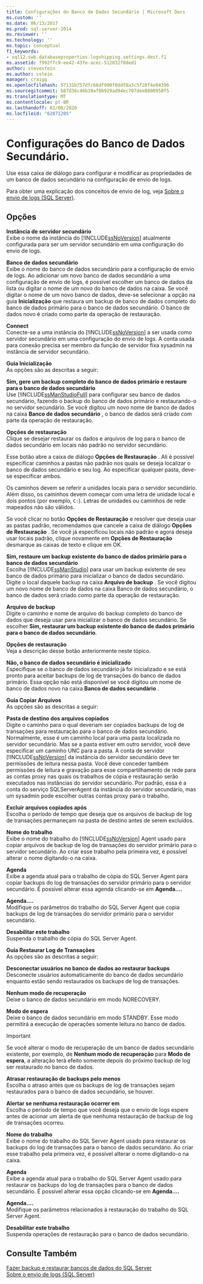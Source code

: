 ```yaml
---
title: Configurações do Banco de Dados Secundário | Microsoft Docs
ms.custom: ''
ms.date: 06/13/2017
ms.prod: sql-server-2014
ms.reviewer: ''
ms.technology: ''
ms.topic: conceptual
f1_keywords:
- sql12.swb.databaseproperties.logshipping.settings.dest.f1
ms.assetid: f992ffc9-ee42-43fe-acec-512032f0ded1
author: stevestein
ms.author: sstein
manager: craigg
ms.openlocfilehash: 57131b757dfc66df990f0ddf8a3c5f28f4e04396
ms.sourcegitcommit: b87d36c46b39af8b929ad94ec707dee8800950f5
ms.translationtype: MT
ms.contentlocale: pt-BR
ms.lasthandoff: 02/08/2020
ms.locfileid: "62871205"
---
```

# <a name="secondary-database-settings"></a>Configurações do Banco de Dados Secundário.
  Use essa caixa de diálogo para configurar e modificar as propriedades de um banco de dados secundário na configuração de envio de logs.  
  
 Para obter uma explicação dos conceitos de envio de log, veja [Sobre o envio de logs &#40;SQL Server&#41;](../../database-engine/log-shipping/about-log-shipping-sql-server.md).  
  
## <a name="options"></a>Opções  
 **Instância de servidor secundário**  
 Exibe o nome da instância do [!INCLUDE[ssNoVersion](../../includes/ssnoversion-md.md)] atualmente configurada para ser um servidor secundário em uma configuração do envio de logs.  
  
 **Banco de dados secundário**  
 Exibe o nome do banco de dados secundário para a configuração de envio de logs. Ao adicionar um novo banco de dados secundário a uma configuração de envio de logs, é possível escolher um banco de dados da lista ou digitar o nome de um novo do banco de dados na caixa. Se você digitar o nome de um novo banco de dados, deve-se selecionar a opção na guia **Inicialização** que restaura um backup de banco de dados completo do banco de dados primário para o banco de dados secundário. O banco de dados novo é criado como parte da operação de restauração.  
  
 **Connect**  
 Conecte-se a uma instância do [!INCLUDE[ssNoVersion](../../includes/ssnoversion-md.md)] a ser usada como servidor secundário em uma configuração do envio de logs. A conta usada para conexão precisa ser membro da função de servidor fixa sysadmin na instância de servidor secundário.  
  
 **Guia Inicialização**  
 As opções são as descritas a seguir:  
  
 **Sim, gere um backup completo do banco de dados primário e restaure para o banco de dados secundário**  
 Use [!INCLUDE[ssManStudioFull](../../includes/ssmanstudiofull-md.md)] para configurar seu banco de dados secundário, fazendo o backup do banco de dados primário e restaurando-o no servidor secundário. Se você digitou um novo nome de banco de dados na caixa **Banco de dados secundário** , o banco de dados será criado com parte da operação de restauração.  
  
 **Opções de restauração**  
 Clique se desejar restaurar os dados e arquivos de log para o banco de dados secundário em locais não padrão no servidor secundário.  
  
 Esse botão abre a caixa de diálogo **Opções de Restauração** . Ali é possível especificar caminhos a pastas não padrão nos quais se deseja localizar o banco de dados secundário e seu log. Ao especificar qualquer pasta, deve-se especificar ambos.  
  
 Os caminhos devem se referir a unidades locais para o servidor secundário. Além disso, os caminhos devem começar com uma letra de unidade local e dois pontos (por exemplo, `C:`). Letras de unidades ou caminhos de rede mapeados não são válidos.  
  
 Se você clicar no botão **Opções de Restauração** e resolver que deseja usar as pastas padrão, recomendamos que cancele a caixa de diálogo **Opções de Restauração** . Se você já especificou locais não padrão e agora deseja usar locais padrão, clique novamente em **Opções de Restauração** desmarque as caixas de texto e clique em OK.  
  
 **Sim, restaure um backup existente do banco de dados primário para o banco de dados secundário**  
 Escolha [!INCLUDE[ssManStudio](../../includes/ssmanstudio-md.md)] para usar um backup existente de seu banco de dados primário para inicializar o banco de dados secundário. Digite o local daquele backup na caixa **Arquivo de backup** . Se você digitou um novo nome de banco de dados na caixa Banco de dados secundário, o banco de dados será criado como parte da operação de restauração.  
  
 **Arquivo de backup**  
 Digite o caminho e nome de arquivo do backup completo do banco de dados que deseja usar para inicializar o banco de dados secundário. Se escolher **Sim, restaurar um backup existente do banco de dados primário para o banco de dados secundário**.  
  
 **Opções de restauração**  
 Veja a descrição desse botão anteriormente neste tópico.  
  
 **Não, o banco de dados secundário é inicializado**  
 Especifique se o banco de dados secundário já foi inicializado e se está pronto para aceitar backups de log de transações do banco de dados primário. Essa opção não está disponível se você digitou um nome de banco de dados novo na caixa **Banco de dados secundário** .  
  
 **Guia Copiar Arquivos**  
 As opções são as descritas a seguir:  
  
 **Pasta de destino dos arquivos copiados**  
 Digite o caminho para o qual deveriam ser copiados backups de log de transações para restauração para o banco de dados secundário. Normalmente, esse é um caminho local para uma pasta localizada no servidor secundário. Mas se a pasta estiver em outro servidor, você deve especificar um caminho UNC para a pasta. A conta de servidor [!INCLUDE[ssNoVersion](../../includes/ssnoversion-md.md)] da instância do servidor secundário deve ter permissões de leitura nessa pasta. Você deve conceder também permissões de leitura e gravação para esse compartilhamento de rede para as contas proxy nas quais os trabalhos de cópia e restauração serão executados nas instâncias do servidor secundário. Por padrão, essa é a conta do serviço SQLServerAgent da instância do servidor secundário, mas um sysadmin pode escolher outras contas proxy para o trabalho.  
  
 **Excluir arquivos copiados após**  
 Escolha o período de tempo que deseja que os arquivos de backup de log de transações permaneçam na pasta de destino antes de serem excluídos.  
  
 **Nome do trabalho**  
 Exibe o nome do trabalho do [!INCLUDE[ssNoVersion](../../includes/ssnoversion-md.md)] Agent usado para copiar arquivos de backup de log de transações do servidor primário para o servidor secundário. Ao criar esse trabalho pela primeira vez, é possível alterar o nome digitando-o na caixa.  
  
 **Agenda**  
 Exibe a agenda atual para o trabalho de cópia do SQL Server Agent para copiar backups do log de transações do servidor primário para o servidor secundário. É possível alterar essa agenda clicando-se em **Agenda....**  
  
 **Agenda....**  
 Modifique os parâmetros do trabalho do SQL Server Agent que copia backups de log de transações do servidor primário para o servidor secundário.  
  
 **Desabilitar este trabalho**  
 Suspenda o trabalho de cópia do SQL Server Agent.  
  
 **Guia Restaurar Log de Transações**  
 As opções são as descritas a seguir:  
  
 **Desconectar usuários no banco de dados ao restaurar backups**  
 Desconecte usuários automaticamente do banco de dados secundário enquanto estão sendo restaurados os backups de log de transações.  
  
 **Nenhum modo de recuperação**  
 Deixe o banco de dados secundário em modo NORECOVERY.  
  
 **Modo de espera**  
 Deixe o banco de dados secundário em modo STANDBY. Esse modo permitirá a execução de operações somente leitura no banco de dados.  
  
> [!IMPORTANT]  
>  Se você alterar o modo de recuperação de um banco de dados secundário existente, por exemplo, de **Nenhum modo de recuperação** para **Modo de espera**, a alteração terá efeito somente depois do próximo backup de log ser restaurado no banco de dados.  
  
 **Atrasar restauração de backups pelo menos**  
 Escolha o atraso antes que os backups de log de transações sejam restaurados para o banco de dados secundário, se houver.  
  
 **Alertar se nenhuma restauração ocorrer em**  
 Escolha o período de tempo que você deseja que o envio de logs espere antes de acionar um alerta de que nenhuma restauração de backup de log de transações ocorreu.  
  
 **Nome do trabalho**  
 Exibe o nome do trabalho do SQL Server Agent usado para restaurar os backups do log de transações para o banco de dados secundário. Ao criar esse trabalho pela primeira vez, é possível alterar o nome digitando-o na caixa.  
  
 **Agenda**  
 Exibe a agenda atual para o trabalho do SQL Server Agent usado para restaurar os backups do log de transações para o banco de dados secundário. É possível alterar essa opção clicando-se em **Agenda....**  
  
 **Agenda....**  
 Modifique os parâmetros relacionados à restauração do trabalho do SQL Server Agent.  
  
 **Desabilitar este trabalho**  
 Suspenda operações de restauração para o banco de dados secundário.  
  
## <a name="see-also"></a>Consulte Também  
 [Fazer backup e restaurar bancos de dados do SQL Server](../backup-restore/back-up-and-restore-of-sql-server-databases.md)   
 [Sobre o envio de logs &#40;SQL Server&#41;](../../database-engine/log-shipping/about-log-shipping-sql-server.md)  
  
  
